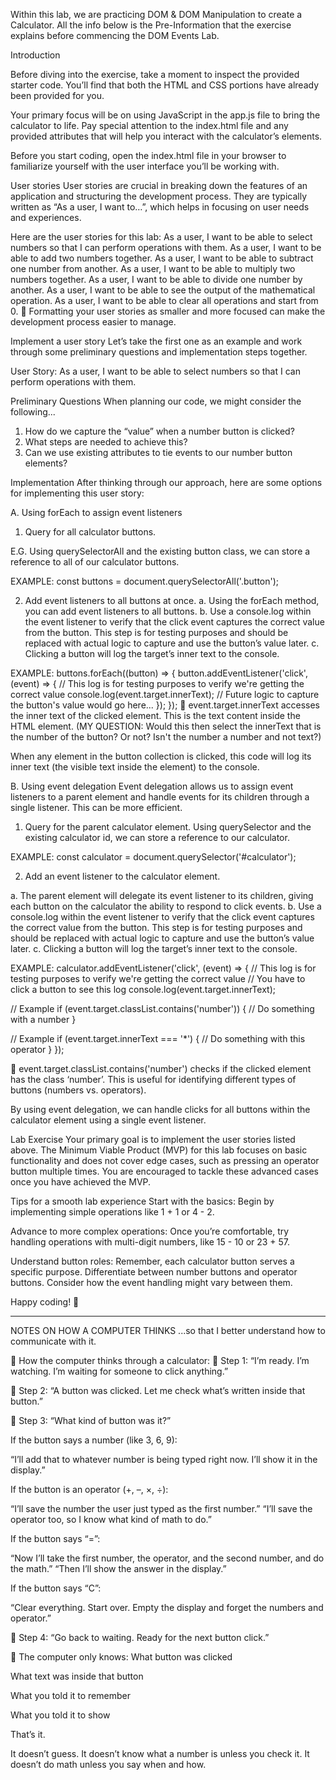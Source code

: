 Within this lab, we are practicing DOM & DOM Manipulation to create a Calculator.
All the info below is the Pre-Information that the exercise explains before commencing 
the DOM Events Lab.


Introduction

Before diving into the exercise, take a moment to inspect the provided starter code. You’ll find that both the HTML and CSS portions have already been provided for you. 

Your primary focus will be on using JavaScript in the app.js file to bring the calculator to life. Pay special attention to the index.html file and any provided attributes that will help you interact with the calculator’s elements.

Before you start coding, open the index.html file in your browser to familiarize yourself with the user interface you’ll be working with.

User stories
User stories are crucial in breaking down the features of an application and structuring the development process. They are typically written as “As a user, I want to…”, which helps in focusing on user needs and experiences.

Here are the user stories for this lab:
As a user, I want to be able to select numbers so that I can perform operations with them.
As a user, I want to be able to add two numbers together.
As a user, I want to be able to subtract one number from another.
As a user, I want to be able to multiply two numbers together.
As a user, I want to be able to divide one number by another.
As a user, I want to be able to see the output of the mathematical operation.
As a user, I want to be able to clear all operations and start from 0.
🧠 Formatting your user stories as smaller and more focused can make the development process easier to manage.

Implement a user story
Let’s take the first one as an example and work through some preliminary questions and implementation steps together.

User Story: As a user, I want to be able to select numbers so that I can perform operations with them.

Preliminary Questions
When planning our code, we might consider the following...
1. How do we capture the “value” when a number button is clicked?
2. What steps are needed to achieve this?
3. Can we use existing attributes to tie events to our number button elements?

Implementation
After thinking through our approach, here are some options for implementing this user story:


A. Using forEach to assign event listeners

1. Query for all calculator buttons.

E.G. Using querySelectorAll and the existing button class, we can store a reference to all of our calculator buttons.

EXAMPLE: 
const buttons = document.querySelectorAll('.button');

2. Add event listeners to all buttons at once.
a. Using the forEach method, you can add event listeners to all buttons.
b. Use a console.log within the event listener to verify that the click event captures the correct value from the button. This step is for testing purposes and should be replaced with actual logic to capture and use the button’s value later.
c. Clicking a button will log the target’s inner text to the console.

EXAMPLE:
buttons.forEach((button) => {
  button.addEventListener('click', (event) => {
    // This log is for testing purposes to verify we're getting the correct value
    console.log(event.target.innerText);
    // Future logic to capture the button's value would go here...
  });
});
🧠 event.target.innerText accesses the inner text of the clicked element. This is the text content inside the HTML element.  (MY QUESTION: Would this then select the innerText that is the number of the button? Or not? Isn't the number a number and not text?)

When any element in the button collection is clicked, this code will log its inner text (the visible text inside the element) to the console.


B. Using event delegation
Event delegation allows us to assign event listeners to a parent element and handle events for its children through a single listener. This can be more efficient.

1. Query for the parent calculator element.
Using querySelector and the existing calculator id, we can store a reference to our calculator.

EXAMPLE:
const calculator = document.querySelector('#calculator');

2. Add an event listener to the calculator element.

a. The parent element will delegate its event listener to its children, giving each button on the calculator the ability to respond to click events.
b. Use a console.log within the event listener to verify that the click event captures the correct value from the button. This step is for testing purposes and should be replaced with actual logic to capture and use the button’s value later.
c. Clicking a button will log the target’s inner text to the console.

EXAMPLE:
calculator.addEventListener('click', (event) => {
  // This log is for testing purposes to verify we're getting the correct value
  // You have to click a button to see this log
  console.log(event.target.innerText);

  // Example
  if (event.target.classList.contains('number')) {
    // Do something with a number
  }

  // Example
  if (event.target.innerText === '*') {
    // Do something with this operator
  }
});

🧠 event.target.classList.contains('number') checks if the clicked element has the class ‘number’. This is useful for identifying different types of buttons (numbers vs. operators).

By using event delegation, we can handle clicks for all buttons within the calculator element using a single event listener.


Lab Exercise
Your primary goal is to implement the user stories listed above. The Minimum Viable Product (MVP) for this lab focuses on basic functionality and does not cover edge cases, such as pressing an operator button multiple times. You are encouraged to tackle these advanced cases once you have achieved the MVP.

Tips for a smooth lab experience
Start with the basics: Begin by implementing simple operations like 1 + 1 or 4 - 2.

Advance to more complex operations: Once you’re comfortable, try handling operations with multi-digit numbers, like 15 - 10 or 23 + 57.

Understand button roles: Remember, each calculator button serves a specific purpose. Differentiate between number buttons and operator buttons. Consider how the event handling might vary between them.

Happy coding! 🎉

--------------------------------------------------------

NOTES ON HOW A COMPUTER THINKS ...so that I better understand how to communicate with it.

🧠 How the computer thinks through a calculator:
🔹 Step 1:
“I’m ready. I’m watching. I’m waiting for someone to click anything.”

🔹 Step 2:
“A button was clicked. Let me check what’s written inside that button.”

🔹 Step 3:
“What kind of button was it?”

If the button says a number (like 3, 6, 9):

“I’ll add that to whatever number is being typed right now. I’ll show it in the display.”

If the button is an operator (+, –, ×, ÷):

“I’ll save the number the user just typed as the first number.”
“I’ll save the operator too, so I know what kind of math to do.”

If the button says “=”:

“Now I’ll take the first number, the operator, and the second number, and do the math.”
“Then I’ll show the answer in the display.”

If the button says “C”:

“Clear everything. Start over. Empty the display and forget the numbers and operator.”

🔹 Step 4:
“Go back to waiting. Ready for the next button click.”

💬 The computer only knows:
What button was clicked

What text was inside that button

What you told it to remember

What you told it to show

That’s it.

It doesn’t guess.
It doesn’t know what a number is unless you check it.
It doesn’t do math unless you say when and how.

